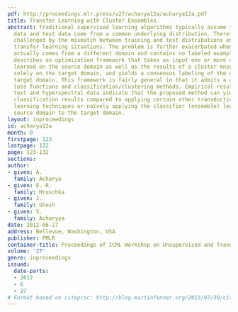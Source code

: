 ```yaml
---
pdf: http://proceedings.mlr.press/v27/acharya12a/acharya12a.pdf
title: Transfer Learning with Cluster Ensembles
abstract: Traditional supervised learning algorithms typically assume that the training
  data and test data come from a common underlying distribution. Therefore, they are
  challenged by the mismatch between training and test distributions encountered in
  transfer learning situations. The problem is further exacerbated when the test data
  actually comes from a different domain and contains no labeled example. This paper
  describes an optimization framework that takes as input one or more classifiers
  learned on the source domain as well as the results of a cluster ensemble operating
  solely on the target domain, and yields a consensus labeling of the data in the
  target domain. This framework is fairly general in that it admits a wide range of
  loss functions and classification/clustering methods. Empirical results on both
  text and hyperspectral data indicate that the proposed method can yield superior
  classification results compared to applying certain other transductive and transfer
  learning techniques or naı̈vely applying the classifier (ensemble) learnt on the
  source domain to the target domain.
layout: inproceedings
id: acharya12a
month: 0
firstpage: 123
lastpage: 132
page: 123-132
sections: 
author:
- given: A.
  family: Acharya
- given: E. R.
  family: Hruschka
- given: J.
  family: Ghosh
- given: S.
  family: Acharyya
date: 2012-06-27
address: Bellevue, Washington, USA
publisher: PMLR
container-title: Proceedings of ICML Workshop on Unsupervised and Transfer Learning
volume: '27'
genre: inproceedings
issued:
  date-parts:
  - 2012
  - 6
  - 27
# Format based on citeproc: http://blog.martinfenner.org/2013/07/30/citeproc-yaml-for-bibliographies/
---
```

